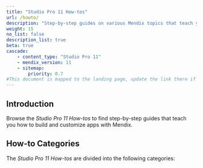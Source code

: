```yaml
---
title: "Studio Pro 11 How-tos"
url: /howto/
description: "Step-by-step guides on various Mendix topics that teach you how to build and customize apps."
weight: 15
no_list: false
description_list: true
beta: true
cascade:
    - content_type: "Studio Pro 11"
    - mendix_version: 11
    - sitemap:
        priority: 0.7
#This document is mapped to the landing page, update the link there if renaming or moving the doc file.
---
```


## Introduction

Browse the *Studio Pro 11 How-tos* to find step-by-step guides that teach you how to build and customize apps with Mendix.

## How-to Categories

The *Studio Pro 11 How-tos* are divided into the following categories:

